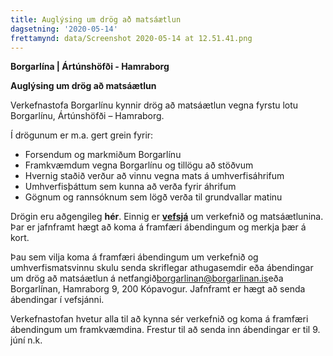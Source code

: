 ```yaml
---
title: Auglýsing um drög að matsáætlun
dagsetning: '2020-05-14'
frettamynd: data/Screenshot 2020-05-14 at 12.51.41.png
---
```

**Borgarlína | Ártúnshöfði - Hamraborg**

**Auglýsing um drög að matsáætlun**

Verkefnastofa Borgarlínu kynnir drög að matsáætlun vegna fyrstu lotu Borgarlínu, Ártúnshöfði – Hamraborg.

Í drögunum er m.a. gert grein fyrir:

* Forsendum og markmiðum Borgarlínu
* Framkvæmdum vegna Borgarlínu og tillögu að stöðvum
* Hvernig staðið verður að vinnu vegna mats á umhverfisáhrifum
* Umhverfisþáttum sem kunna að verða fyrir áhrifum
* Gögnum og rannsóknum sem lögð verða til grundvallar matinu



Drögin eru aðgengileg **hér**. Einnig er **[vefsjá](https://borgarlinavefsja.netlify.app/)** um verkefnið og matsáætlunina. Þar er jafnframt hægt að koma á framfæri ábendingum og merkja þær á kort.



Þau sem vilja koma á framfæri ábendingum um verkefnið og umhverfismatsvinnu skulu senda skriflegar athugasemdir eða ábendingar um drög að matsáætlun á netfangið[borgarlinan@borgarlinan.is](mailto:borgarlinan@borgarlinan.is)eða Borgarlínan, Hamraborg 9, 200 Kópavogur. Jafnframt er hægt að senda ábendingar í vefsjánni.

Verkefnastofan hvetur alla til að kynna sér verkefnið og koma á framfæri ábendingum um framkvæmdina. Frestur til að senda inn ábendingar er til 9. júní n.k.
